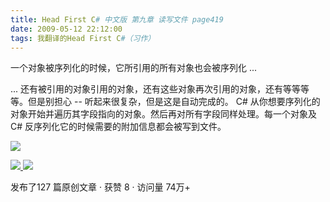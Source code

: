 ```yaml
---
title: Head First C# 中文版 第九章 读写文件 page419
date: 2009-05-12 22:12:00
tags: 我翻译的Head First C#（习作）
---
```

一个对象被序列化的时候，它所引用的所有对象也会被序列化  ...

  

...  还有被引用的对象引用的对象，还有这些对象再次引用的对象，还有等等等等。但是别担心  \--  听起来很复杂，但是这是自动完成的。  C#
从你想要序列化的对象开始并遍历其字段指向的对象。然后再对所有字段同样处理。每一个对象及  C#  反序列化它的时候需要的附加信息都会被写到文件。

  

![](https://p-blog.csdn.net/images/p_blog_csdn_net/cuipengfei1/EntryImages/20090512/2009-05-12_21-54-22.jpg)



[ ![](https://profile.csdnimg.cn/5/2/5/3_cuipengfei1)
![](https://g.csdnimg.cn/static/user-reg-year/1x/11.png)
](https://blog.csdn.net/cuipengfei1)



发布了127 篇原创文章  ·  获赞 8  ·  访问量 74万+

